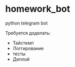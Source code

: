 # homework_bot
python telegram bot


Требуется доделать:
- Тайстемп
- Логгирование
- тесты
- Деплой

